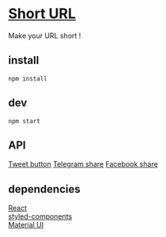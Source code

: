 # [Short URL](https://short.ch-lee.xyz/)

Make your URL short !

## install

`npm install`

## dev

`npm start`

## API

[Tweet button](https://developer.twitter.com/en/docs/twitter-for-websites/tweet-button/overview)
[Telegram share](https://core.telegram.org/widgets/share)
[Facebook share](https://developers.facebook.com/docs/plugins/share-button/)

## dependencies

[React](https://reactjs.org/)  
[styled-components](https://styled-components.com/)  
[Material UI](https://mui.com/)
